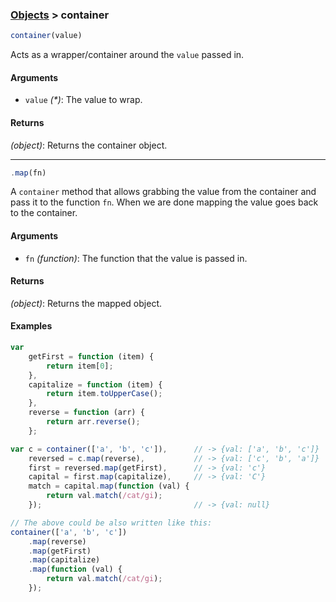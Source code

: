 ### [Objects](../) > container

```js
container(value)
```

Acts as a wrapper/container around the `value` passed in.

#### Arguments

- `value` _(*)_: The value to wrap.

#### Returns

_(object)_: Returns the container object.

---

```js
.map(fn)
```

A `container` method that allows grabbing the value from the container and pass it to the function `fn`. When we are done mapping the value goes back to the container.

#### Arguments

- `fn` _(function)_: The function that the value is passed in.

#### Returns

_(object)_: Returns the mapped object.

#### Examples

```js
var
    getFirst = function (item) {
        return item[0];
    },
    capitalize = function (item) {
        return item.toUpperCase();
    },
    reverse = function (arr) {
        return arr.reverse();
    };

var c = container(['a', 'b', 'c']),      // -> {val: ['a', 'b', 'c']}
    reversed = c.map(reverse),           // -> {val: ['c', 'b', 'a']}
    first = reversed.map(getFirst),      // -> {val: 'c'}
    capital = first.map(capitalize),     // -> {val: 'C'}
    match = capital.map(function (val) {
        return val.match(/cat/gi);
    });                                  // -> {val: null}

// The above could be also written like this:
container(['a', 'b', 'c'])
    .map(reverse)
    .map(getFirst)
    .map(capitalize)
    .map(function (val) {
        return val.match(/cat/gi);
    });
```

